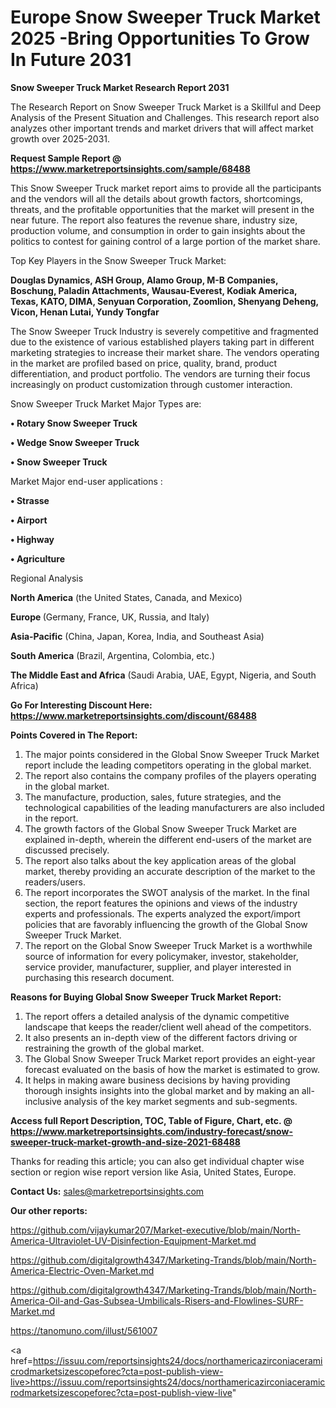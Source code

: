# Europe Snow Sweeper Truck Market 2025 -Bring Opportunities To Grow In Future 2031

<strong>Snow Sweeper Truck Market Research Report 2031</strong>

The Research Report on Snow Sweeper Truck Market is a Skillful and Deep Analysis of the Present Situation and Challenges. This research report also analyzes other important trends and market drivers that will affect market growth over 2025-2031.

<strong>Request Sample Report @ <a href=https://www.marketreportsinsights.com/sample/68488>https://www.marketreportsinsights.com/sample/68488</a></strong>

This Snow Sweeper Truck market report aims to provide all the participants and the vendors will all the details about growth factors, shortcomings, threats, and the profitable opportunities that the market will present in the near future. The report also features the revenue share, industry size, production volume, and consumption in order to gain insights about the politics to contest for gaining control of a large portion of the market share.

Top Key Players in the Snow Sweeper Truck Market:

<strong>Douglas Dynamics, ASH Group, Alamo Group, M-B Companies, Boschung, Paladin Attachments, Wausau-Everest, Kodiak America, Texas, KATO, DIMA, Senyuan Corporation, Zoomlion, Shenyang Deheng, Vicon, Henan Lutai, Yundy Tongfar</strong>

The Snow Sweeper Truck Industry is severely competitive and fragmented due to the existence of various established players taking part in different marketing strategies to increase their market share. The vendors operating in the market are profiled based on price, quality, brand, product differentiation, and product portfolio. The vendors are turning their focus increasingly on product customization through customer interaction.

Snow Sweeper Truck Market Major Types are:

<strong>• Rotary Snow Sweeper Truck

• Wedge Snow Sweeper Truck

• Snow Sweeper Truck</strong>

Market Major end-user applications :

<strong>• Strasse

• Airport

• Highway

• Agriculture</strong>

Regional Analysis

</u><strong><b>North America</b></strong> (the United States, Canada, and Mexico)

<strong><b>Europe </b></strong>(Germany, France, UK, Russia, and Italy)

<strong><b>Asia-Pacific</b></strong> (China, Japan, Korea, India, and Southeast Asia)

<strong><b>South America</b></strong> (Brazil, Argentina, Colombia, etc.)

<strong><b>The Middle East and Africa</b></strong> (Saudi Arabia, UAE, Egypt, Nigeria, and South Africa)

<strong>Go For Interesting Discount Here: <a href=https://www.marketreportsinsights.com/discount/68488>https://www.marketreportsinsights.com/discount/68488</a></strong>

<strong>Points Covered in The Report:</strong>
<ol>
  <li>The major points considered in the Global Snow Sweeper Truck Market report include the leading competitors operating in the global market.</li>
  <li>The report also contains the company profiles of the players operating in the global market.</li>
  <li>The manufacture, production, sales, future strategies, and the technological capabilities of the leading manufacturers are also included in the report.</li>
  <li>The growth factors of the Global Snow Sweeper Truck Market are explained in-depth, wherein the different end-users of the market are discussed precisely.</li>
  <li>The report also talks about the key application areas of the global market, thereby providing an accurate description of the market to the readers/users.</li>
  <li>The report incorporates the SWOT analysis of the market. In the final section, the report features the opinions and views of the industry experts and professionals. The experts analyzed the export/import policies that are favorably influencing the growth of the Global Snow Sweeper Truck Market.</li>
  <li>The report on the Global Snow Sweeper Truck Market is a worthwhile source of information for every policymaker, investor, stakeholder, service provider, manufacturer, supplier, and player interested in purchasing this research document.</li>
</ol>
<strong>Reasons for Buying Global Snow Sweeper Truck Market Report:</strong>

<ol>
  <li>The report offers a detailed analysis of the dynamic competitive landscape that keeps the reader/client well ahead of the competitors.</li>
  <li>It also presents an in-depth view of the different factors driving or restraining the growth of the global market.</li>
  <li>The Global Snow Sweeper Truck Market report provides an eight-year forecast evaluated on the basis of how the market is estimated to grow.</li>
  <li>It helps in making aware business decisions by having providing thorough insights insights into the global market and by making an all-inclusive analysis of the key market segments and sub-segments.</li>
</ol>
<strong>Access full Report Description, TOC, Table of Figure, Chart, etc. @ <a href=https://www.marketreportsinsights.com/industry-forecast/snow-sweeper-truck-market-growth-and-size-2021-68488>https://www.marketreportsinsights.com/industry-forecast/snow-sweeper-truck-market-growth-and-size-2021-68488</a></strong>


Thanks for reading this article; you can also get individual chapter wise section or region wise report version like Asia, United States, Europe.

<strong>Contact Us:</strong>
sales@marketreportsinsights.com

<strong>Our other reports:</strong>

<a href=https://github.com/vijaykumar207/Market-executive/blob/main/North-America-Ultraviolet-UV-Disinfection-Equipment-Market.md>https://github.com/vijaykumar207/Market-executive/blob/main/North-America-Ultraviolet-UV-Disinfection-Equipment-Market.md</a>

<a href=https://github.com/digitalgrowth4347/Marketing-Trands/blob/main/North-America-Electric-Oven-Market.md>https://github.com/digitalgrowth4347/Marketing-Trands/blob/main/North-America-Electric-Oven-Market.md</a>

<a href=https://github.com/digitalgrowth4347/Marketing-Trands/blob/main/North-America-Oil-and-Gas-Subsea-Umbilicals-Risers-and-Flowlines-SURF-Market.md>https://github.com/digitalgrowth4347/Marketing-Trands/blob/main/North-America-Oil-and-Gas-Subsea-Umbilicals-Risers-and-Flowlines-SURF-Market.md</a>

<a href=https://tanomuno.com/illust/561007>https://tanomuno.com/illust/561007</a>

<a href=https://issuu.com/reportsinsights24/docs/northamericazirconiaceramicrodmarketsizescopeforec?cta=post-publish-view-live>https://issuu.com/reportsinsights24/docs/northamericazirconiaceramicrodmarketsizescopeforec?cta=post-publish-view-live</a>"
